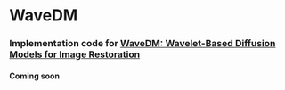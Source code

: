 # WaveDM

### Implementation code for [WaveDM: Wavelet-Based Diffusion Models for Image Restoration](https://arxiv.org/abs/2305.13819)

#### Coming soon

